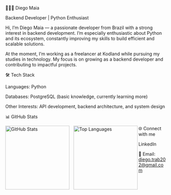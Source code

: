 👨🏻‍💻 Diego Maia

Backend Developer | Python Enthusiast

Hi, I’m Diego Maia — a passionate developer from Brazil with a strong interest in backend development.
I’m especially enthusiastic about Python and its ecosystem, constantly improving my skills to build efficient and scalable solutions.

At the moment, I’m working as a freelancer at Kodland while pursuing my studies in technology. My focus is on growing as a backend developer and contributing to impactful projects.

🛠️ Tech Stack

Languages: Python

Databases: PostgreSQL (basic knowledge, currently learning more)

Other Interests: API development, backend architecture, and system design

📊 GitHub Stats
<p> <img align="left" alt="GitHub Stats" height="200" style="padding-right: 10px;" src="https://github-readme-stats.vercel.app/api?username=DMaia-afk&show_icons=true&theme=tokyonight&include_all_commits=true&locale=en" />

<img align="left" alt="Top Languages" height="200" src="https://github-readme-stats.vercel.app/api/top-langs/?Dmaia-afk-usuario&theme=tokyonight&layout=compact&custom_title=Technologies&langs_count=6" />

</p>
🌐 Connect with me

LinkedIn

📧 Email: diego.trab202@gmail.com
